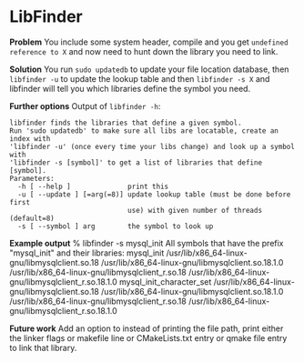 # LibFinder

**Problem**
You include some system header, compile and you get `undefined reference to X` and now need to hunt down the library you need to link.

**Solution**
You run `sudo updatedb` to update your file location database, then `libfinder -u` to update the lookup table and then `libfinder -s X` and libfinder will tell you which libraries define the symbol you need.

**Further options**
Output of `libfinder -h`:

    libfinder finds the libraries that define a given symbol.
    Run 'sudo updatedb' to make sure all libs are locatable, create an index with
    'libfinder -u' (once every time your libs change) and look up a symbol with
    'libfinder -s [symbol]' to get a list of libraries that define [symbol].
    Parameters:
      -h [ --help ]              print this
      -u [ --update ] [=arg(=8)] update lookup table (must be done before first
                                 use) with given number of threads (default=8)
      -s [ --symbol ] arg        the symbol to look up

**Example output**
    % libfinder -s mysql_init
    All symbols that have the prefix "mysql_init" and their libraries:
    mysql_init
            /usr/lib/x86_64-linux-gnu/libmysqlclient.so.18
            /usr/lib/x86_64-linux-gnu/libmysqlclient.so.18.1.0
            /usr/lib/x86_64-linux-gnu/libmysqlclient_r.so.18
            /usr/lib/x86_64-linux-gnu/libmysqlclient_r.so.18.1.0
    mysql_init_character_set
            /usr/lib/x86_64-linux-gnu/libmysqlclient.so.18
            /usr/lib/x86_64-linux-gnu/libmysqlclient.so.18.1.0
            /usr/lib/x86_64-linux-gnu/libmysqlclient_r.so.18
            /usr/lib/x86_64-linux-gnu/libmysqlclient_r.so.18.1.0

**Future work**
Add an option to instead of printing the file path, print either the linker flags or makefile line or CMakeLists.txt entry or qmake file entry to link that library.

